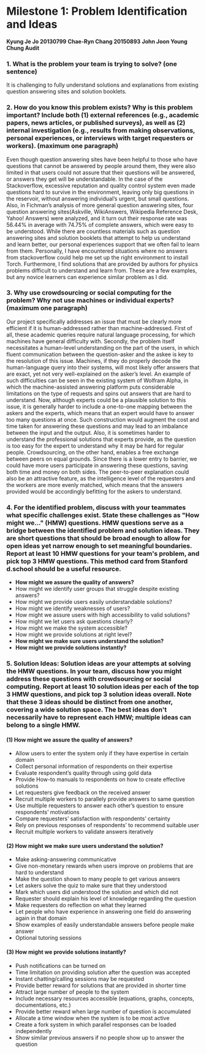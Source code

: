 # Milestone 1: Problem Identification and Ideas

**Kyung Je Jo 20130799**
**Chae-Ryn Chang 20150893**
**John Joon Young Chung Audit**

### 1. What is the problem your team is trying to solve? (one sentence)

It is challenging to fully understand solutions and explanations from existing question answering sites and solution booklets.

### 2. How do you know this problem exists? Why is this problem important? Include both (1) external references (e.g., academic papers, news articles, or published surveys), as well as (2) internal investigation (e.g., results from making observations, personal experiences, or interviews with target requesters or workers). (maximum one paragraph)

Even though question answering sites have been helpful to those who have questions that cannot be answered by people around them, they were also limited in that users could not assure that their questions will be answered, or answers they get will be understandable. In the case of the Stackoverflow, excessive reputation and quality control system even made questions hard to survive in the environment, leaving only big questions in the reservoir, without answering individual’s urgent, but small questions. Also, in Fichman’s analysis of more general question answering sites, four question answering sites(Askville, WikiAnswers, Wikipedia Reference Desk, Yahoo! Answers) were analyzed, and it turn out their response rate was 56.44% in average with 74.75% of complete answers, which were easy to be understood. While there are countless materials such as question answering sites and solution booklets that attempt to help us understand and learn better, our personal experiences support that we often fail to learn from them. Personally, I have encountered situations where no answers from stackoverflow could help me set up the right environment to install Torch. Furthermore, I find solutions that are provided by authors for physics problems difficult to understand and learn from. These are a few examples, but any novice learners can experience similar problem as I did. 

### 3. Why use crowdsourcing or social computing for the problem? Why not use machines or individual experts? (maximum one paragraph)

Our project specifically addresses an issue that must be clearly more efficient if it is human-addressed rather than machine-addressed. First of all, these academic queries require natural language processing, for which machines have general difficulty with. Secondly, the problem itself necessitates a human-level understanding on the part of the users, in which fluent communication between the question-asker and the askee is key to the resolution of this issue. Machines, if they do properly decode the human-language query into their systems, will most likely offer answers that are exact, yet not very well-explained on the asker’s level. An example of such difficulties can be seen in the existing system of Wolfram Alpha, in which the machine-assisted answering platform puts considerable limitations on the type of requests and spins out answers that are hard to understand. Now, although experts could be a plausible solution to this issue, it is generally harder to include a one-to-one mapping between the askers and the experts, which means that an expert would have to answer too many questions at once. Such construction would augment the cost and time taken for answering these questions and may lead to an imbalance between the input and the output. Also, it is sometimes harder to understand the professional solutions that experts provide, as the question is too easy for the expert to understand why it may be hard for regular people. Crowdsourcing, on the other hand, enables a free exchange between peers on equal grounds. Since there is a lower entry to barrier, we could have more users participate in answering these questions, saving both time and money on both sides. The peer-to-peer explanation could also be an attractive feature, as the intelligence level of the requesters and the workers are more evenly matched, which means that the answers provided would be accordingly befitting for the askers to understand.

### 4. For the identified problem, discuss with your teammates what specific challenges exist. State these challenges as "How might we..." (HMW) questions. HMW questions serve as a bridge between the identified problem and solution ideas. They are short questions that should be broad enough to allow for open ideas yet narrow enough to set meaningful boundaries. Report at least 10 HMW questions for your team's problem, and pick top 3 HMW questions. This method card from Stanford d.school should be a useful resource.

* __How might we assure the quality of answers?__
* How might we identify user groups that struggle despite existing answers?
* How might we provide users easily understandable solutions?
* How might we identify weaknesses of users?
* How might we assure users with high accessibility to valid solutions?
* How might we let users ask questions clearly?
* How might we make the system accessible?
* How might we provide solutions at right level? 
* __How might we make sure users understand the solution?__
* __How might we provide solutions instantly?__


### 5. Solution Ideas: Solution ideas are your attempts at solving the HMW questions. In your team, discuss how you might address these questions with crowdsourcing or social computing. Report at least 10 solution ideas per each of the top 3 HMW questions, and pick top 3 solution ideas overall. Note that these 3 ideas should be distinct from one another, covering a wide solution space. The best ideas don't necessarily have to represent each HMW; multiple ideas can belong to a single HMW.

#### (1) How might we assure the quality of answers?

* Allow users to enter the system only if they have expertise in certain domain
* Collect personal information of respondents on their expertise
* Evaluate respondent’s quality through using gold data
* Provide How-to manuals to respondents on how to create effective solutions
* Let requesters give feedback on the received answer
* Recruit multiple workers to parallely provide answers to same question
* Use multiple requesters to answer each other’s question to ensure respondents’ motivations
* Compare requesters’ satisfaction with respondents’ certainty
* Rely on previous responses of respondents’ to recommend suitable user
* Recruit multiple workers to validate answers iteratively

#### (2) How might we make sure users understand the solution?

* Make asking-answering communicative
* Give non-monetary rewards when users improve on problems that are hard to understand
* Make the question shown to many people to get various answers
* Let askers solve the quiz to make sure that they understood
* Mark which users did understood the solution and which did not
* Requester should explain his level of knowledge regarding the question
* Make requesters do reflection on what they learned
* Let people who have experience in answering one field do answering again in that domain
* Show examples of easily understandable answers before people make answer
* Optional tutoring sessions

#### (3) How might we provide solutions instantly?

* Push notifications can be turned on
* Time limitation on providing solution after the question was accepted
* Instant chatting/calling sessions may be requested
* Provide better reward for solutions that are provided in shorter time
* Attract large number of people to the system
* Include necessary resources accessible (equations, graphs, concepts, documentations, etc.)
* Provide better reward when large number of question is accumulated
* Allocate a time window when the system is to be most active
* Create a fork system in which parallel responses can be loaded independently
* Show similar previous answers if no people show up to answer the question

